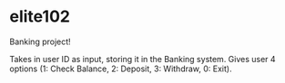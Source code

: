 # elite102
Banking project!

Takes in user ID as input, storing it in the Banking system.
Gives user 4 options (1: Check Balance, 2: Deposit, 3: Withdraw, 0: Exit).

